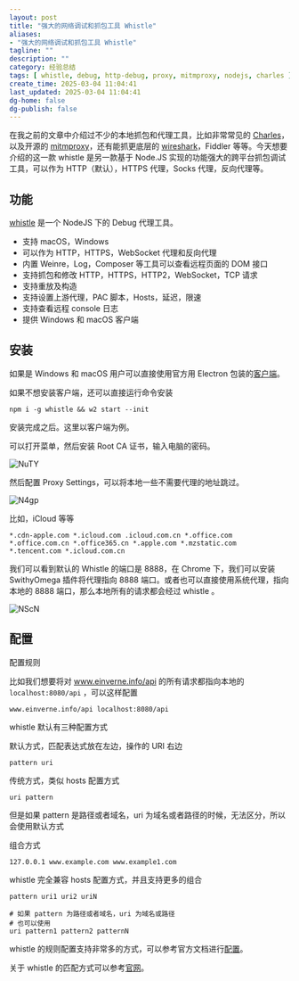 ```yaml
---
layout: post
title: "强大的网络调试和抓包工具 Whistle"
aliases:
- "强大的网络调试和抓包工具 Whistle"
tagline: ""
description: ""
category: 经验总结
tags: [ whistle, debug, http-debug, proxy, mitmproxy, nodejs, charles ]
create_time: 2025-03-04 11:04:41
last_updated: 2025-03-04 11:04:41
dg-home: false
dg-publish: false
---
```


在我之前的文章中介绍过不少的本地抓包和代理工具，比如非常常见的 [Charles](https://blog.einverne.info/post/2016/11/android-http-proxy-debug.html)，以及开源的 [mitmproxy](https://blog.einverne.info/post/2017/02/mitmproxy.html)，还有能抓更底层的 [wireshark](https://blog.einverne.info/post/2018/01/wireshark.html)，Fiddler 等等。今天想要介绍的这一款 whistle 是另一款基于 Node.JS 实现的功能强大的跨平台抓包调试工具，可以作为 HTTP（默认），HTTPS 代理，Socks 代理，反向代理等。

## 功能

[whistle](https://github.com/avwo/whistle) 是一个 NodeJS 下的 Debug 代理工具。

- 支持 macOS，Windows
- 可以作为 HTTP，HTTPS，WebSocket 代理和反向代理
- 内置 Weinre，Log，Composer 等工具可以查看远程页面的 DOM 接口
- 支持抓包和修改 HTTP，HTTPS，HTTP2，WebSocket，TCP 请求
- 支持重放及构造
- 支持设置上游代理，PAC 脚本，Hosts，延迟，限速
- 支持查看远程 console 日志
- 提供 Windows 和 macOS 客户端

## 安装

如果是 Windows 和 macOS 用户可以直接使用官方用 Electron 包装的[客户端](https://github.com/avwo/whistle-client)。

如果不想安装客户端，还可以直接运行命令安装

```
npm i -g whistle && w2 start --init
```

安装完成之后。这里以客户端为例。

可以打开菜单，然后安装 Root CA 证书，输入电脑的密码。

![NuTY](https://photo.einverne.info/images/2025/03/04/NuTY.png)

然后配置 Proxy Settings，可以将本地一些不需要代理的地址跳过。

![N4gp](https://photo.einverne.info/images/2025/03/04/N4gp.png)

比如，iCloud 等等

```
*.cdn-apple.com *.icloud.com .icloud.com.cn *.office.com *.office.com.cn *.office365.cn *.apple.com *.mzstatic.com *.tencent.com *.icloud.com.cn
```

我们可以看到默认的 Whistle 的端口是 8888，在 Chrome 下，我们可以安装 SwithyOmega 插件将代理指向 8888 端口。或者也可以直接使用系统代理，指向本地的 8888 端口，那么本地所有的请求都会经过 whistle 。

![NScN](https://photo.einverne.info/images/2025/03/04/NScN.png)

## 配置

配置规则

比如我们想要将对 www.einverne.info/api 的所有请求都指向本地的 `localhost:8080/api` ，可以这样配置

```
www.einverne.info/api localhost:8080/api
```

whistle 默认有三种配置方式

默认方式，匹配表达式放在左边，操作的 URI 右边

```
pattern uri
```

传统方式，类似 hosts 配置方式

```
uri pattern
```

但是如果 pattern 是路径或者域名，uri 为域名或者路径的时候，无法区分，所以会使用默认方式

组合方式

```
127.0.0.1 www.example.com www.example1.com
```

whistle 完全兼容 hosts 配置方式，并且支持更多的组合

```
pattern uri1 uri2 uriN

# 如果 pattern 为路径或者域名，uri 为域名或路径
# 也可以使用
uri pattern1 pattern2 patternN
```

whistle 的规则配置支持非常多的方式，可以参考官方文档进行[配置](https://wproxy.org/whistle/mode.html)。

关于 whistle 的匹配方式可以参考[官网](https://wproxy.org/whistle/pattern.html)。
